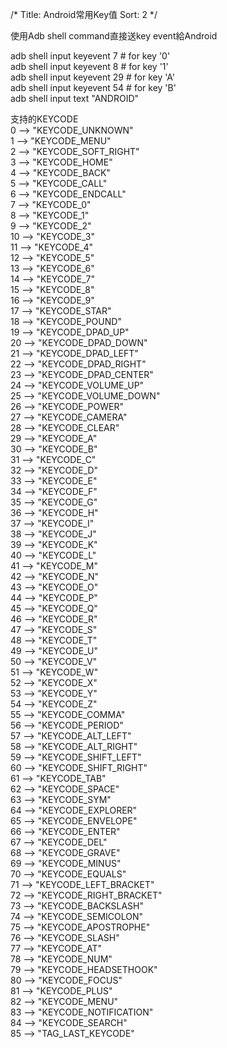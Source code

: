 /*
 Title: Android常用Key值
 Sort: 2
 */

使用Adb shell command直接送key event給Android  

adb shell input keyevent 7    # for key '0'  
adb shell input keyevent 8    # for key '1'  
adb shell input keyevent 29    # for key 'A'  
adb shell input keyevent 54    # for key 'B'  
adb shell input text "ANDROID"   
  
支持的KEYCODE  
0 -->  "KEYCODE_UNKNOWN"  
1 -->  "KEYCODE_MENU"  
2 -->  "KEYCODE_SOFT_RIGHT"  
3 -->  "KEYCODE_HOME"  
4 -->  "KEYCODE_BACK"  
5 -->  "KEYCODE_CALL"   
6 -->  "KEYCODE_ENDCALL"   
7 -->  "KEYCODE_0"   
8 -->  "KEYCODE_1"   
9 -->  "KEYCODE_2"   
10 -->  "KEYCODE_3"  
11 -->  "KEYCODE_4"   
12 -->  "KEYCODE_5"   
13 -->  "KEYCODE_6"   
14 -->  "KEYCODE_7"   
15 -->  "KEYCODE_8"   
16 -->  "KEYCODE_9"   
17 -->  "KEYCODE_STAR"   
18 -->  "KEYCODE_POUND"   
19 -->  "KEYCODE_DPAD_UP"   
20 -->  "KEYCODE_DPAD_DOWN"   
21 -->  "KEYCODE_DPAD_LEFT"   
22 -->  "KEYCODE_DPAD_RIGHT"  
23 -->  "KEYCODE_DPAD_CENTER"   
24 -->  "KEYCODE_VOLUME_UP"   
25 -->  "KEYCODE_VOLUME_DOWN"   
26 -->  "KEYCODE_POWER"   
27 -->  "KEYCODE_CAMERA"   
28 -->  "KEYCODE_CLEAR"   
29 -->  "KEYCODE_A"   
30 -->  "KEYCODE_B"   
31 -->  "KEYCODE_C"   
32 -->  "KEYCODE_D"   
33 -->  "KEYCODE_E"   
34 -->  "KEYCODE_F"   
35 -->  "KEYCODE_G"   
36 -->  "KEYCODE_H"   
37 -->  "KEYCODE_I"   
38 -->  "KEYCODE_J"   
39 -->  "KEYCODE_K"   
40 -->  "KEYCODE_L"   
41 -->  "KEYCODE_M"  
42 -->  "KEYCODE_N"   
43 -->  "KEYCODE_O"   
44 -->  "KEYCODE_P"   
45 -->  "KEYCODE_Q"   
46 -->  "KEYCODE_R"   
47 -->  "KEYCODE_S"   
48 -->  "KEYCODE_T"   
49 -->  "KEYCODE_U"   
50 -->  "KEYCODE_V"   
51 -->  "KEYCODE_W"   
52 -->  "KEYCODE_X"  
53 -->  "KEYCODE_Y"   
54 -->  "KEYCODE_Z"   
55 -->  "KEYCODE_COMMA"   
56 -->  "KEYCODE_PERIOD"  
57 -->  "KEYCODE_ALT_LEFT"   
58 -->  "KEYCODE_ALT_RIGHT"   
59 -->  "KEYCODE_SHIFT_LEFT"   
60 -->  "KEYCODE_SHIFT_RIGHT"   
61 -->  "KEYCODE_TAB"   
62 -->  "KEYCODE_SPACE"   
63 -->  "KEYCODE_SYM"   
64 -->  "KEYCODE_EXPLORER"   
65 -->  "KEYCODE_ENVELOPE"   
66 -->  "KEYCODE_ENTER"   
67 -->  "KEYCODE_DEL"   
68 -->  "KEYCODE_GRAVE"   
69 -->  "KEYCODE_MINUS"   
70 -->  "KEYCODE_EQUALS"   
71 -->  "KEYCODE_LEFT_BRACKET"   
72 -->  "KEYCODE_RIGHT_BRACKET"   
73 -->  "KEYCODE_BACKSLASH"   
74 -->  "KEYCODE_SEMICOLON"   
75 -->  "KEYCODE_APOSTROPHE"  
76 -->  "KEYCODE_SLASH"   
77 -->  "KEYCODE_AT"   
78 -->  "KEYCODE_NUM"   
79 -->  "KEYCODE_HEADSETHOOK"   
80 -->  "KEYCODE_FOCUS"  
81 -->  "KEYCODE_PLUS"  
82 -->  "KEYCODE_MENU"  
83 -->  "KEYCODE_NOTIFICATION"  
84 -->  "KEYCODE_SEARCH"   
85 -->  "TAG_LAST_KEYCODE"   
